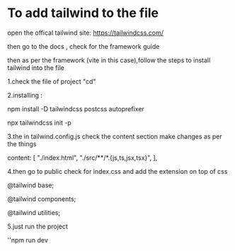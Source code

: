 # To add tailwind to the file
open the offical tailwind site: https://tailwindcss.com/

then go to the docs , check for the framework guide

then as per the framework (vite in this case),follow the steps to install tailwind into the file


1.check the file of project "cd<file>"


2.installing :

npm install -D tailwindcss postcss autoprefixer

npx tailwindcss init -p



3.the in tailwind.config.js check the content section make changes as per the things

content: [
    "./index.html",
    "./src/**/*.{js,ts,jsx,tsx}",
  ],


4.then go to public check for index.css and add the extension on top of css

@tailwind base;

@tailwind components;

@tailwind utilities;


5.just run the project


''npm run dev
